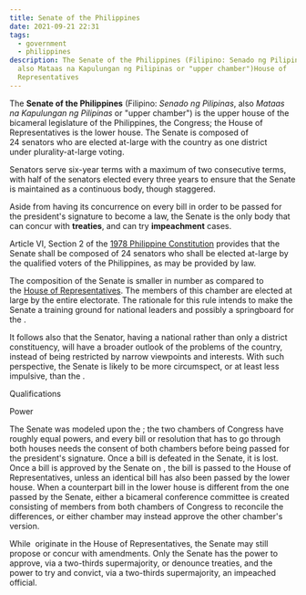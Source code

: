 ```yaml
---
title: Senate of the Philippines
date: 2021-09-21 22:31
tags:
  - government
  - philippines
description: The Senate of the Philippines (Filipino: Senado ng Pilipinas,
  also Mataas na Kapulungan ng Pilipinas or "upper chamber")House of
  Representatives
---
```

The **Senate of the Philippines** (Filipino: *Senado ng Pilipinas*, also *Mataas na Kapulungan ng Pilipinas* or "upper chamber") is the upper house of the bicameral legislature of the Philippines, the Congress; the House of Representatives is the lower house. The Senate is composed of 24 senators who are elected at-large with the country as one district under plurality-at-large voting.

Senators serve six-year terms with a maximum of two consecutive terms, with half of the senators elected every three years to ensure that the Senate is maintained as a continuous body, though staggered.

Aside from having its concurrence on every bill in order to be passed for the president's signature to become a law, the Senate is the only body that can concur with **treaties**, and can try **impeachment** cases.

Article VI, Section 2 of the [1978 Philippine Constitution](https://en.wikipedia.org/wiki/Constitution_of_the_Philippines) provides that the Senate shall be composed of 24 senators who shall be elected at-large by the qualified voters of the Philippines, as may be provided by law.

The composition of the Senate is smaller in number as compared to the [House of Representatives](https://en.wikipedia.org/wiki/House_of_Representatives_of_the_Philippines). The members of this chamber are elected at large by the entire electorate. The rationale for this rule intends to make the Senate a training ground for national leaders and possibly a springboard for the .

It follows also that the Senator, having a national rather than only a district constituency, will have a broader outlook of the problems of the country, instead of being restricted by narrow viewpoints and interests. With such perspective, the Senate is likely to be more circumspect, or at least less impulsive, than the .

Qualifications

Power

The Senate was modeled upon the ; the two chambers of Congress have roughly equal powers, and every bill or resolution that has to go through both houses needs the consent of both chambers before being passed for the president's signature. Once a bill is defeated in the Senate, it is lost. Once a bill is approved by the Senate on , the bill is passed to the House of Representatives, unless an identical bill has also been passed by the lower house. When a counterpart bill in the lower house is different from the one passed by the Senate, either a bicameral conference committee is created consisting of members from both chambers of Congress to reconcile the differences, or either chamber may instead approve the other chamber's version.

While  originate in the House of Representatives, the Senate may still propose or concur with amendments. Only the Senate has the power to approve, via a two-thirds supermajority, or denounce treaties, and the power to try and convict, via a two-thirds supermajority, an impeached official.